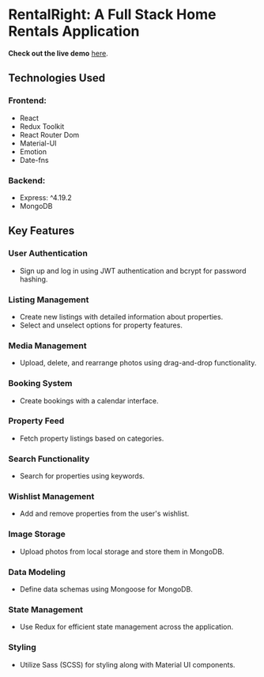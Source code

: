 # RentalRight: A Full Stack Home Rentals Application

**Check out the live demo** [here](https://master--jocular-empanada-a916f1.netlify.app/).

## Technologies Used

### Frontend:
- React
- Redux Toolkit
- React Router Dom
- Material-UI
- Emotion
- Date-fns

### Backend:
- Express: ^4.19.2
- MongoDB

## Key Features

### User Authentication
- Sign up and log in using JWT authentication and bcrypt for password hashing.

### Listing Management
- Create new listings with detailed information about properties.
- Select and unselect options for property features.

### Media Management
- Upload, delete, and rearrange photos using drag-and-drop functionality.

### Booking System
- Create bookings with a calendar interface.

### Property Feed
- Fetch property listings based on categories.

### Search Functionality
- Search for properties using keywords.

### Wishlist Management
- Add and remove properties from the user's wishlist.

### Image Storage
- Upload photos from local storage and store them in MongoDB.

### Data Modeling
- Define data schemas using Mongoose for MongoDB.

### State Management
- Use Redux for efficient state management across the application.

### Styling
- Utilize Sass (SCSS) for styling along with Material UI components.
